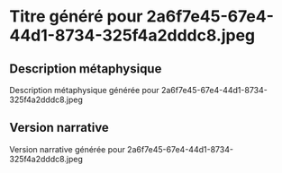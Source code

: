 # Titre généré pour 2a6f7e45-67e4-44d1-8734-325f4a2dddc8.jpeg

## Description métaphysique
Description métaphysique générée pour 2a6f7e45-67e4-44d1-8734-325f4a2dddc8.jpeg

## Version narrative
Version narrative générée pour 2a6f7e45-67e4-44d1-8734-325f4a2dddc8.jpeg
